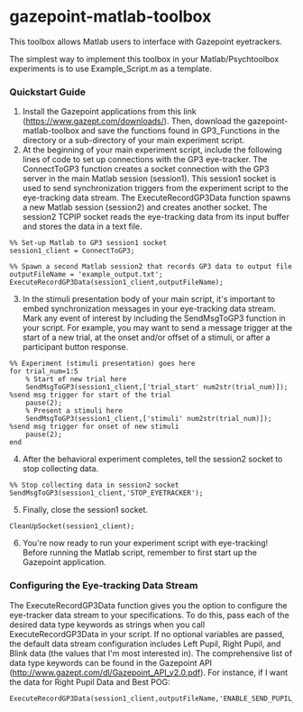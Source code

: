 # gazepoint-matlab-toolbox
This toolbox allows Matlab users to interface with Gazepoint eyetrackers.

The simplest way to implement this toolbox in your Matlab/Psychtoolbox experiments is to use Example_Script.m as a template. 

### Quickstart Guide
1. Install the Gazepoint applications from this link (https://www.gazept.com/downloads/). Then, download the gazepoint-matlab-toolbox and save the functions found in GP3_Functions in the directory or a sub-directory of your main experiment script.
2. At the beginning of your main experiment script, include the following lines of code to set up connections with the GP3 eye-tracker. The ConnectToGP3 function creates a socket connection with the GP3 server in the main Matlab session (session1). This session1 socket is used to send synchronization triggers from the experiment script to the eye-tracking data stream. The ExecuteRecordGP3Data function spawns a new Matlab session (session2) and creates another socket. The session2 TCPIP socket reads the eye-tracking data from its input buffer and stores the data in a text file.
```
%% Set-up Matlab to GP3 session1 socket
session1_client = ConnectToGP3;

%% Spawn a second Matlab session2 that records GP3 data to output file
outputFileName = 'example_output.txt';
ExecuteRecordGP3Data(session1_client,outputFileName);
```
3. In the stimuli presentation body of your main script, it's important to embed synchronization messages in your eye-tracking data stream. Mark any event of interest by including the SendMsgToGP3 function in your script. For example, you may want to send a message trigger at the start of a new trial, at the onset and/or offset of a stimuli, or after a participant button response.
```
%% Experiment (stimuli presentation) goes here
for trial_num=1:5
    % Start of new trial here
    SendMsgToGP3(session1_client,['trial_start' num2str(trial_num)]); %send msg trigger for start of the trial
    pause(2);
    % Present a stimuli here
    SendMsgToGP3(session1_client,['stimuli' num2str(trial_num)]); %send msg trigger for onset of new stimuli
    pause(2);  
end
```
4. After the behavioral experiment completes, tell the session2 socket to stop collecting data.
```
%% Stop collecting data in session2 socket
SendMsgToGP3(session1_client,'STOP_EYETRACKER');
```
5. Finally, close the session1 socket.
```
CleanUpSocket(session1_client);
```
6. You're now ready to run your experiment script with eye-tracking! Before running the Matlab script, remember to first start up the Gazepoint application.

### Configuring the Eye-tracking Data Stream
The ExecuteRecordGP3Data function gives you the option to configure the eye-tracker data stream to your specifications. To do this, pass each of the desired data type keywords as strings when you call ExecuteRecordGP3Data in your script. If no optional variables are passed, the default data stream configuration includes Left Pupil, Right Pupil, and Blink data (the values that I'm most interested in). The comprehensive list of data type keywords can be found in the Gazepoint API (http://www.gazept.com/dl/Gazepoint_API_v2.0.pdf). For instance, if I want the data for Right Pupil Data and Best POG:
```
ExecuteRecordGP3Data(session1_client,outputFileName,'ENABLE_SEND_PUPIL_RIGHT','ENABLE_SEND_POG_BEST');
```
